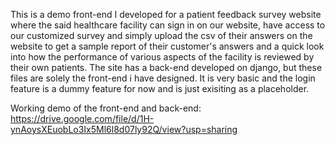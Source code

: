 This is a demo front-end I developed for a patient feedback survey website where the said healthcare facility can sign in on our website, have access to our customized survey and simply upload the csv of their answers on the website to get a sample report of their customer's answers and a quick look into how the performance of various aspects of the facility is reviewed by their own patients.
The site has a back-end developed on django, but these files are solely the front-end i have designed. It is very basic and the login feature is a dummy feature for now and is just exisiting as a placeholder.

Working demo of the front-end and back-end: https://drive.google.com/file/d/1H-ynAoysXEuobLo3Ix5Ml6l8d07ly92Q/view?usp=sharing


